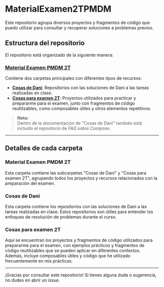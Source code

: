 # MaterialExamen2TPMDM

Este repositorio agrupa diversos proyectos y fragmentos de código que puedo utilizar para consultar y recuperar soluciones a problemas previos.

## Estructura del repositorio

El repositorio está organizado de la siguiente manera:

### [Material Examen PMDM 2T](#material-examen-pmdm-2t)
Contiene dos carpetas principales con diferentes tipos de recursos:

- **[Cosas de Dani](#cosas-de-dani)**: Repositorios con las soluciones de Dani a las tareas realizadas en clase.
- **[Cosas para examen 2T](#cosas-para-examen-2t)**: Proyectos utilizados para practicar y prepararme para el examen, junto con fragmentos de código reutilizables, como composables útiles y otros elementos repetitivos.

> **Nota:**  
> Dentro de la documentación de "Cosas de Dani" también está incluido el repositorio de *FAQ sobre Compose*.

---

## Detalles de cada carpeta

### Material Examen PMDM 2T
Esta carpeta contiene las subcarpetas "Cosas de Dani" y "Cosas para examen 2T", agrupando todos los proyectos y recursos relacionados con la preparación del examen.

### Cosas de Dani
Esta carpeta contiene los repositorios con las soluciones de Dani a las tareas realizadas en clase. Estos repositorios son útiles para entender los enfoques de resolución de problemas durante el curso.

### Cosas para examen 2T
Aquí se encuentran los proyectos y fragmentos de código utilizados para prepararme para el examen, con ejemplos prácticos y fragmentos de código reutilizables que se pueden aplicar en diferentes contextos. Además, incluye composables útiles y código que he utilizado frecuentemente en mis prácticas.

---

¡Gracias por consultar este repositorio! Si tienes alguna duda o sugerencia, no dudes en abrir un *issue*.

